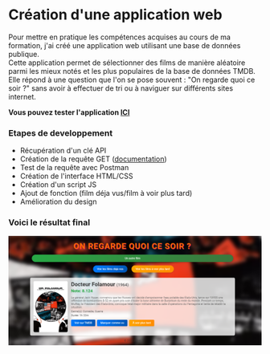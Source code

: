 # Création d'une application web 

Pour mettre en pratique les compétences acquises au cours de ma formation, j'ai créé une application web utilisant une base de données publique.<br/>
Cette application permet de sélectionner des films de manière aléatoire parmi les mieux notés et les plus populaires de la base de données TMDB.<br/>
Elle répond à une question que l'on se pose souvent : "On regarde quoi ce soir ?" sans avoir à effectuer de tri ou à naviguer sur différents sites internet.<br/>

**Vous pouvez tester l'application [ICI](https://kevinrajon.fr/film)**

### Etapes de developpement
  - Récupération d'un clé API
  - Création de la requête GET ([documentation](https://developer.themoviedb.org/reference/discover-movie))
  - Test de la requête avec Postman
  - Création de l'interface HTML/CSS
  - Création d'un script JS
  - Ajout de fonction (film déja vus/film à voir plus tard)
  - Amélioration du design

### Voici le résultat final 
![](img/film.png)

